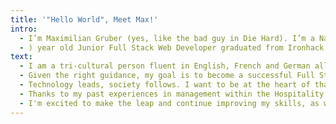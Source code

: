 ```yaml
---
title: '"Hello World", Meet Max!'
intro:
  - I’m Maximilian Gruber (yes, like the bad guy in Die Hard). I’m a NaN (
  - ) year old Junior Full Stack Web Developer graduated from Ironhack’s 10-week immersive bootcamp in Paris, France in 2020. In a past life I had a career in Hospitality, and am now keen to start off my digital career using my newfound skills in MERN Stack.
text:
  - I am a tri-cultural person fluent in English, French and German allowing me to insert myself easily in any work culture or conversation, while also having a heck of a time deciding who I'm backing in football competitions.
  - Given the right guidance, my goal is to become a successful Full Stack Developer.
  - Technology leads, society follows. I want to be at the heart of that change. I want to make a difference.
  - Thanks to my past experiences in management within the Hospitality sector, I know what it is like to have to learn things quickly solve issues spontaneously and, most of all, how to work harmoniously with coworkers whilst facing important tasks and deadlines
  - I'm excited to make the leap and continue improving my skills, as well as myself, with the right company. Feel free to contact me with any job opportunities and/or vegetarian recipes that don't include coriander.
---
```

